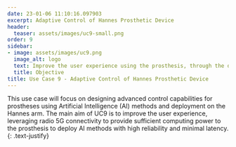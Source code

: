 ```yaml
---
date: 23-01-06 11:10:16.097903
excerpt: Adaptive Control of Hannes Prosthetic Device
header:
  teaser: assets/images/uc9-small.png
order: 9
sidebar:
- image: assets/images/uc9.png
  image_alt: logo
  text: Improve the user experience using the prosthesis, through the design of advanced control capabilities for prosthetic devices using AI techniques and their deployment on the Hannes arm, leveraging on radio connectivity to provide sufficient computing power.
  title: Objective
title: Use Case 9 - Adaptive Control of Hannes Prosthetic Device
---
```

This use case will focus on designing advanced control capabilities for prostheses using Artificial Intelligence (AI) methods and deployment on the Hannes arm. The main aim of UC9 is to improve the user experience, leveraging radio 5G connectivity to provide sufficient computing power to the prosthesis to deploy AI methods with high reliability and minimal latency.
{: .text-justify}
